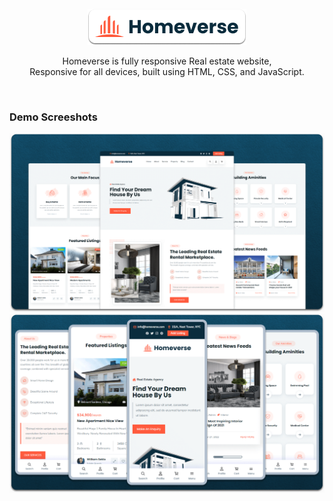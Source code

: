 <div align="center">
  
  <br />
  <img src="./readme-images/project-logo.png" />

  Homeverse is fully responsive Real estate website, <br />Responsive for all devices, built using HTML, CSS, and JavaScript.


</div>

<br />

### Demo Screeshots

![homeverse Desktop Demo](./readme-images/desktop.png "Desktop Demo")
![homeverse Mobile Demo](./readme-images/mobile.png "Mobile Demo")
